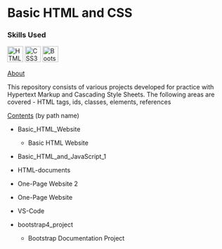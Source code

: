 # Basic HTML and CSS

### Skills Used

<p align="left">

<a href="https://developer.mozilla.org/en-US/docs/Glossary/HTML5" target="_blank" rel="noreferrer"><img src="https://raw.githubusercontent.com/danielcranney/readme-generator/main/public/icons/skills/html5-colored.svg" width="36" height="36" alt="HTML5" /></a>
<a href="https://www.w3.org/TR/CSS/#css" target="_blank" rel="noreferrer"><img src="https://raw.githubusercontent.com/danielcranney/readme-generator/main/public/icons/skills/css3-colored.svg" width="36" height="36" alt="CSS3" /></a>
<a href="https://getbootstrap.com/" target="_blank" rel="noreferrer"><img src="https://raw.githubusercontent.com/danielcranney/readme-generator/main/public/icons/skills/bootstrap-colored.svg" width="36" height="36" alt="Bootstrap" /></a>

</p>

<ins>About</ins>

This repository consists of various projects developed for practice with Hypertext Markup and Cascading Style Sheets. The following areas are covered - HTML tags, ids, classes, elements, references 



<ins>Contents</ins> (by path name)

- Basic_HTML_Website
  - Basic HTML Website

- Basic_HTML_and_JavaScript_1

- HTML-documents

- One-Page Website 2

- One-Page Website

- VS-Code

- bootstrap4_project
  - Bootstrap Documentation Project


